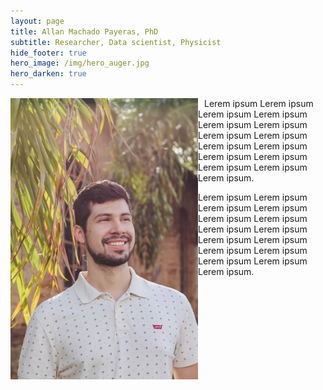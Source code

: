 ```yaml
---
layout: page
title: Allan Machado Payeras, PhD
subtitle: Researcher, Data scientist, Physicist
hide_footer: true
hero_image: /img/hero_auger.jpg
hero_darken: true
---
```


<div>
<img align="left" width="300" src="img/allan.jpg">

<span style="padding-left: 10px;">
Lerem ipsum Lerem ipsum Lerem ipsum Lerem ipsum Lerem ipsum Lerem ipsum Lerem ipsum Lerem ipsum Lerem ipsum Lerem ipsum Lerem ipsum Lerem ipsum Lerem ipsum Lerem ipsum Lerem ipsum.

Lerem ipsum Lerem ipsum Lerem ipsum Lerem ipsum Lerem ipsum Lerem ipsum Lerem ipsum Lerem ipsum Lerem ipsum Lerem ipsum Lerem ipsum Lerem ipsum Lerem ipsum Lerem ipsum Lerem ipsum.
</span>
</div>